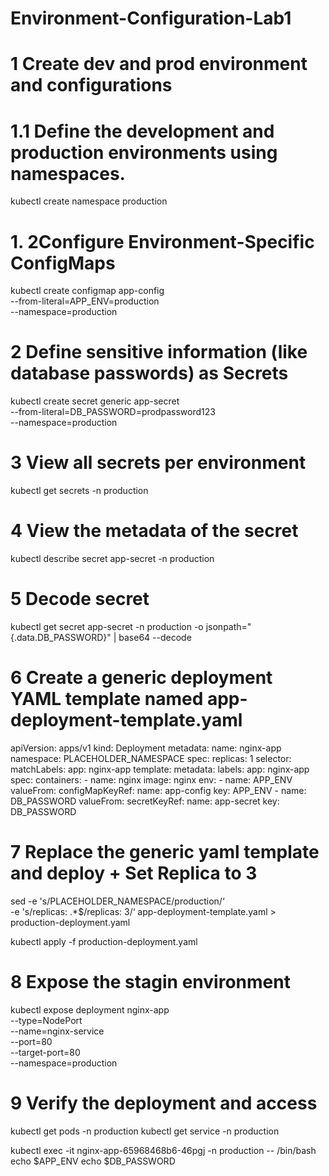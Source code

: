# Environment-Configuration-Lab1

# 1 Create dev and prod environment and configurations
  # 1.1 Define the development and production environments using namespaces.
  kubectl create namespace production
  # 1. 2Configure Environment-Specific ConfigMaps
  kubectl create configmap app-config \
    --from-literal=APP_ENV=production \
    --namespace=production

# 2 Define sensitive information (like database passwords) as Secrets
kubectl create secret generic app-secret \
  --from-literal=DB_PASSWORD=prodpassword123 \
  --namespace=production

# 3 View all secrets per environment
kubectl get secrets -n production

# 4 View the metadata of the secret
kubectl describe secret app-secret -n production

# 5 Decode secret
kubectl get secret app-secret -n production -o jsonpath="{.data.DB_PASSWORD}" | base64 --decode

# 6 Create a generic deployment YAML template named app-deployment-template.yaml
apiVersion: apps/v1
kind: Deployment
metadata:
  name: nginx-app
  namespace: PLACEHOLDER_NAMESPACE
spec:
  replicas: 1
  selector:
    matchLabels:
      app: nginx-app
  template:
    metadata:
      labels:
        app: nginx-app
    spec:
      containers:
      - name: nginx
        image: nginx
        env:
        - name: APP_ENV
          valueFrom:
            configMapKeyRef:
              name: app-config
              key: APP_ENV
        - name: DB_PASSWORD
          valueFrom:
            secretKeyRef:
              name: app-secret
              key: DB_PASSWORD

# 7 Replace the generic yaml template and deploy + Set Replica to 3
sed -e 's/PLACEHOLDER_NAMESPACE/production/‘ \
    -e 's/replicas: .*$/replicas: 3/‘ app-deployment-template.yaml > production-deployment.yaml

kubectl apply -f production-deployment.yaml

# 8 Expose the stagin environment
kubectl expose deployment nginx-app \
  --type=NodePort \
  --name=nginx-service \
  --port=80 \
  --target-port=80 \
  --namespace=production

# 9 Verify the deployment and access
kubectl get pods -n production
kubectl get service -n production

kubectl exec -it nginx-app-65968468b6-46pgj -n production -- /bin/bash
echo $APP_ENV
echo $DB_PASSWORD
